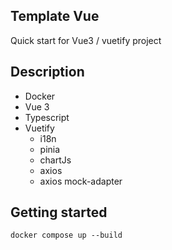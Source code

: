 
## Template Vue

Quick start for Vue3 / vuetify project

## Description

- Docker
- Vue 3
- Typescript
- Vuetify
    - i18n
    - pinia
    - chartJs
    - axios
    - axios mock-adapter
## Getting started

``docker compose up --build``
